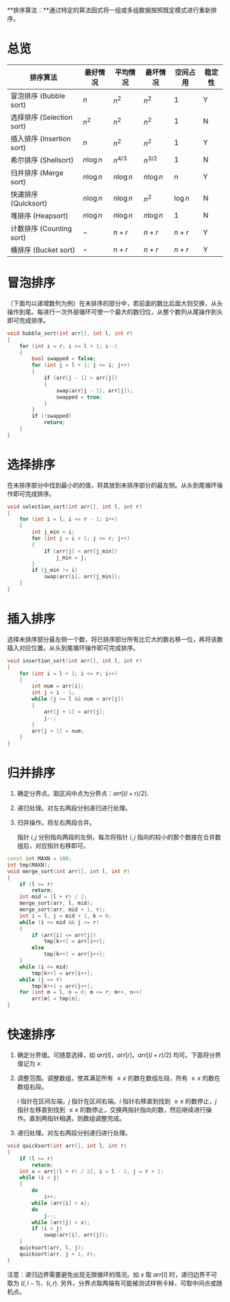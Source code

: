**排序算法：**通过特定的算法因式将一组或多组数据按照既定模式进行重新排序。

<!--more-->

# 总览

| 排序算法                  | 最好情况  | 平均情况  | 最坏情况  | 空间占用 | 稳定性     |
| ------------------------- | --------- | --------- | --------- | -------- | ---------- |
| 冒泡排序 (Bubble sort)    | $n$       | $n^2$     | $n^2$     | $1$      | $\text{Y}$ |
| 选择排序 (Selection sort) | $n^2$     | $n^2$     | $n^2$     | $1$      | $\text{N}$ |
| 插入排序 (Insertion sort) | $n$       | $n^2$     | $n^2$     | $1$      | $\text{Y}$ |
| 希尔排序 (Shellsort)      | $n\log n$ | $n^{4/3}$ | $n^{3/2}$ | $1$      | $\text{N}$ |
| 归并排序 (Merge sort)     | $n\log n$ | $n\log n$ | $n\log n$ | $n$      | $\text{Y}$ |
| 快速排序 (Quicksort)      | $n\log n$ | $n\log n$ | $n^2$     | $\log n$ | $\text{N}$ |
| 堆排序 (Heapsort)         | $n\log n$ | $n\log n$ | $n\log n$ | $1$      | $\text{N}$ |
| 计数排序 (Counting sort)  | $-$       | $n+r$     | $n+r$     | $n+r$    | $\text{Y}$ |
| 桶排序 (Bucket sort)      | $-$       | $n+r$     | $n+r$     | $n+r$    | $\text{Y}$ |

# 冒泡排序

（下面均以递增数列为例）在未排序的部分中，若前面的数比后面大则交换，从头操作到尾。每进行一次外层循环可使一个最大的数归位，从整个数列从尾操作到头即可完成排序。

```cpp
void bubble_sort(int arr[], int l, int r)
{
    for (int i = r; i >= l + 1; i--)
    {
        bool swapped = false;
        for (int j = l + 1; j <= i; j++)
        {
            if (arr[j - 1] > arr[j])
            {
                swap(arr[j - 1], arr[j]);
                swapped = true;
            }
        }
        if (!swapped)
            return;
    }
}
```

# 选择排序

在未排序部分中找到最小的的值，将其放到未排序部分的最左侧。从头到尾循环操作即可完成排序。

```cpp
void selection_sort(int arr[], int l, int r)
{
    for (int i = l; i <= r - 1; i++)
    {
        int j_min = i;
        for (int j = i + 1; j <= r; j++)
        {
            if (arr[j] < arr[j_min])
                j_min = j;
        }
        if (j_min != i)
            swap(arr[i], arr[j_min]);
    }
}
```

# 插入排序

选择未排序部分最左侧一个数，将已排序部分所有比它大的数右移一位，再将该数插入对应位置。从头到尾循环操作即可完成排序。

```cpp
void insertion_sort(int arr[], int l, int r)
{
    for (int i = l + 1; i <= r; i++)
    {
        int num = arr[i];
        int j = i - 1;
        while (j >= l && num < arr[j])
        {
            arr[j + 1] = arr[j];
            j--;
        }
        arr[j + 1] = num;
    }
}
```

# 归并排序

1. 确定分界点。取区间中点为分界点：$arr[(l+r)/2]$.

2. 递归处理。对左右两段分别递归进行处理。

3. 归并操作。将左右两段合并。

   指针 $i,j$ 分别指向两段的左侧，每次将指针 $i,j$ 指向的较小的那个数接在合并数组后，对应指针右移即可。

```cpp
const int MAXN = 100;
int tmp[MAXN];
void merge_sort(int arr[], int l, int r)
{
    if (l >= r)
        return;
    int mid = (l + r) / 2;
    merge_sort(arr, l, mid);
    merge_sort(arr, mid + 1, r);
    int i = l, j = mid + 1, k = 0;
    while (i <= mid && j <= r)
    {
        if (arr[i] <= arr[j])
            tmp[k++] = arr[i++];
        else
            tmp[k++] = arr[j++];
    }
    while (i <= mid)
        tmp[k++] = arr[i++];
    while (j <= r)
        tmp[k++] = arr[j++];
    for (int m = l, n = 0; m <= r; m++, n++)
        arr[m] = tmp[n];
}
```

# 快速排序

1. 确定分界值。可随意选择，如 $arr[l]$，$arr[r]$，$arr[(l+r)/2]$ 均可。下面将分界值记为 $x$.

2. 调整范围。调整数组，使其满足所有 $\leq x$ 的数在数组左段，所有 $\geq x$ 的数在数组右段。

   $i$ 指针在区间左端，$j$ 指针在区间右端。$i$ 指针右移直到找到 $\geq x$ 的数停止，$j$ 指针左移直到找到 $\leq x$ 的数停止，交换两指针指向的数，然后继续进行操作。直到两指针相遇，则数组调整完成。

3. 递归处理。对左右两段分别递归进行处理。

```cpp
void quicksort(int arr[], int l, int r)
{
    if (l >= r)
        return;
    int x = arr[(l + r) / 2], i = l - 1, j = r + 1;
    while (i < j)
    {
        do
            i++;
        while (arr[i] < x);
        do
            j--;
        while (arr[j] > x);
        if (i < j)
            swap(arr[i], arr[j]);
    }
    quicksort(arr, l, j);
    quicksort(arr, j + 1, r);
}
```

注意：递归边界需要避免出现无限循环的情况。如 $x$ 取 $arr[l]$ 时，递归边界不可取为 $(l, i-1)$、$(i, r)$. 另外，分界点取两端有可能被测试样例卡掉，可取中间点或随机点。

